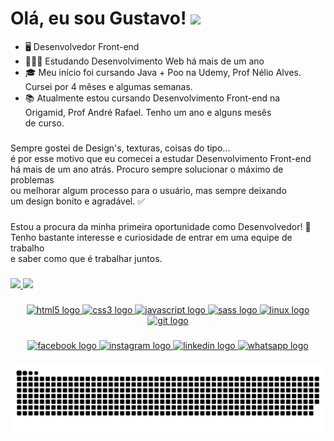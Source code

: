 <h1>Olá, eu sou Gustavo! <img src="https://media.giphy.com/media/hvRJCLFzcasrR4ia7z/giphy.gif" width="40px"></h1>

* 🖥️ Desenvolvedor Front-end
* 👩🏻‍💻 Estudando Desenvolvimento Web há mais de um ano
* 🎓 Meu início foi cursando Java + Poo na Udemy, Prof Nélio Alves. <br>
     Cursei por 4 mêses e algumas semanas.
* 📚 Atualmente estou cursando Desenvolvimento Front-end na <br>
  Origamid, Prof André Rafael. Tenho um ano e alguns mesês <br>
  de curso.

###

<p align="left">
  Sempre gostei de Design's, texturas, coisas do tipo... <br>
  é por esse motivo que eu comecei a estudar Desenvolvimento Front-end <br>
  há mais de um ano atrás. Procuro sempre solucionar o máximo de problemas <br>
  ou melhorar algum processo para o usuário, mas sempre deixando <br>
  um design bonito e agradável. ✅
</p>

###

<p align="left">
  Estou a procura da minha primeira oportunidade como Desenvolvedor! 🤝<br>
  Tenho bastante interesse e curiosidade de entrar em uma equipe de trabalho <br>
  e saber como que é trabalhar juntos.
</p>

###

<div align="left">
  <a href="https://github.com/guuhgst">
  <img height="167em" src="https://github-readme-stats.vercel.app/api?username=gustavosoaresdev&show_icons=true&theme=omni&include_all_commits=true&count_private=true"/>
  <img height="167em" src="https://github-readme-stats.vercel.app/api/top-langs/?username=gustavosoaresdev&layout=compact&langs_count=16&theme=omni"/>
</div>
  
###

<div align="center">
  <img src="https://cdn.jsdelivr.net/gh/devicons/devicon/icons/html5/html5-plain.svg" height="45" width="55" alt="html5 logo"  />
  <img src="https://cdn.jsdelivr.net/gh/devicons/devicon/icons/css3/css3-plain.svg" height="45" width="55" alt="css3 logo"  />
  <img src="https://cdn.jsdelivr.net/gh/devicons/devicon/icons/javascript/javascript-plain.svg" height="45" width="55" alt="javascript logo"  />
  <img src="https://cdn.jsdelivr.net/gh/devicons/devicon/icons/sass/sass-original.svg" height="45" width="55" alt="sass logo"  />
  <img src="https://cdn.jsdelivr.net/gh/devicons/devicon/icons/linux/linux-original.svg" height="45" width="55" alt="linux logo"  />
  <img src="https://cdn.jsdelivr.net/gh/devicons/devicon/icons/git/git-plain.svg" height="45" width="55" alt="git logo"  />
</div>

###

<div align="center">
  <a href="https://www.facebook.com/profile.php?id=100006005023941" target="_blank">
    <img src="https://img.shields.io/static/v1?message=Facebook&logo=facebook&label=&color=1877F2&logoColor=white&labelColor=&style=for-the-badge" height="34" alt="facebook logo"  />
  </a>
  <a href="https://www.instagram.com/gustavosoaresdev/" target="_blank">
    <img src="https://img.shields.io/static/v1?message=Instagram&logo=instagram&label=&color=E4405F&logoColor=white&labelColor=&style=for-the-badge" height="34" alt="instagram logo"  />
  </a>
  <a href="https://www.linkedin.com/in/gustavo-soares-thomann/" target="_blank">
    <img src="https://img.shields.io/static/v1?message=LinkedIn&logo=linkedin&label=&color=0077B5&logoColor=white&labelColor=&style=for-the-badge" height="34" alt="linkedin logo"  />
  </a>
  <a href="https://wa.me/5551984510471" target="_blank">
    <img src="https://img.shields.io/static/v1?message=Whatsapp&logo=whatsapp&label=&color=25D366&logoColor=white&labelColor=&style=for-the-badge" height="34" alt="whatsapp logo"  />
  </a>
</div>
 
###
  
![Snake animation](https://github.com/gustavosoaresdev/gustavosoaresdev/blob/output/github-contribution-grid-snake.svg)
